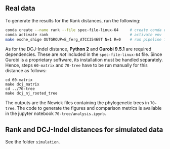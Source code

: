 ## Real data
To generate the results for the Rank distances, run the following:
```bash
conda create --name rank --file spec-file-linux-64     # create conda env from spec file
conda activate rank                                    # activate env
make esche_shige OUTGROUP=E_ferg_ATCC35469T N=1 R=0    # run pipeline for rank distances
```
As for the DCJ-Indel distance, **Python 2** and **Gurobi 9.5.1** are required dependencies.
These are *not* included in the `spec-file-linux-64` file.
Since Gurobi is a proprietary software, its installation must be handled separately.
Hence, steps `60-matrix` and `70-tree` have to be run manually for this distance as follows:
```
cd 60-matrix
make dcj_matrix
cd ../70-tree
make dcj_nj_rooted_tree
```
The outputs are the Newick files containing the phylogenetic trees in `70-tree`.
The code to generate the figures and comparison metrics is available in the jupyter notebook `70-tree/analysis.ipynb`.

## Rank and DCJ-Indel distances for simulated data
See the folder `simulation`.
